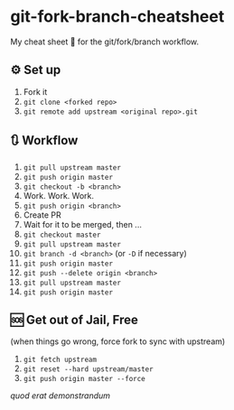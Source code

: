 # git-fork-branch-cheatsheet

My cheat sheet 📜 for the git/fork/branch workflow.

## ⚙ Set up

1. Fork it
2. `git clone <forked repo>`
3. `git remote add upstream <original repo>.git`

## 🔃 Workflow

1. `git pull upstream master`
2. `git push origin master`
3. `git checkout -b <branch>`
4. Work. Work. Work.
5. `git push origin <branch>`
6. Create PR
7. Wait for it to be merged, then ...
8. `git checkout master`
9. `git pull upstream master`
10. `git branch -d <branch>` (or `-D` if necessary)
11. `git push origin master`
12. `git push --delete origin <branch>`
13. `git pull upstream master`
14. `git push origin master`

## 🆘 Get out of Jail, Free

(when things go wrong, force fork to sync with upstream)

1. `git fetch upstream`
2. `git reset --hard upstream/master`
3. `git push origin master --force`

_quod erat demonstrandum_
